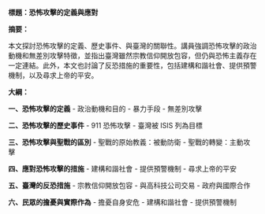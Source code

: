 **標題：恐怖攻擊的定義與應對**

**摘要：**

本文探討恐怖攻擊的定義、歷史事件、與臺灣的關聯性。講員強調恐怖攻擊的政治動機和無差別攻擊特徵，並指出臺灣雖然宗教信仰開放包容，但仍與恐怖主義存在一定連結。此外，本文也討論了反恐措施的重要性，包括建構和諧社會、提供預警機制，以及尋求上帝的平安。

**大綱：**

**一、恐怖攻擊的定義**
    - 政治動機和目的
    - 暴力手段
    - 無差別攻擊

**二、恐怖攻擊的歷史事件**
    - 911 恐怖攻擊
    - 臺灣被 ISIS 列為目標

**三、恐怖攻擊與聖戰的區別**
    - 聖戰的原始教義：被動防衛
    - 聖戰的轉變：主動攻擊

**四、應對恐怖攻擊的措施**
    - 建構和諧社會
    - 提供預警機制
    - 尋求上帝的平安

**五、臺灣的反恐措施**
    - 宗教信仰開放包容
    - 與高科技公司交易
    - 政府與國際合作

**六、民眾的擔憂與實際作為**
    - 擔憂自身安危
    - 建構和諧社會
    - 提供預警機制